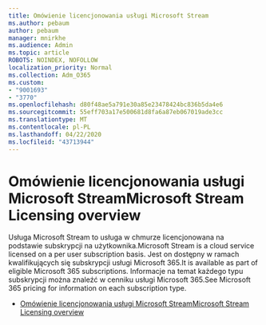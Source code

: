 ```yaml
---
title: Omówienie licencjonowania usługi Microsoft Stream
ms.author: pebaum
author: pebaum
manager: mnirkhe
ms.audience: Admin
ms.topic: article
ROBOTS: NOINDEX, NOFOLLOW
localization_priority: Normal
ms.collection: Adm_O365
ms.custom:
- "9001693"
- "3770"
ms.openlocfilehash: d80f48ae5a791e30a85e23478424bc836b5da4e6
ms.sourcegitcommit: 55eff703a17e500681d8fa6a87eb067019ade3cc
ms.translationtype: MT
ms.contentlocale: pl-PL
ms.lasthandoff: 04/22/2020
ms.locfileid: "43713944"
---
```

# <a name="microsoft-stream-licensing-overview"></a><span data-ttu-id="10d38-102">Omówienie licencjonowania usługi Microsoft Stream</span><span class="sxs-lookup"><span data-stu-id="10d38-102">Microsoft Stream Licensing overview</span></span>

<span data-ttu-id="10d38-103">Usługa Microsoft Stream to usługa w chmurze licencjonowana na podstawie subskrypcji na użytkownika.</span><span class="sxs-lookup"><span data-stu-id="10d38-103">Microsoft Stream is a cloud service licensed on a per user subscription basis.</span></span> <span data-ttu-id="10d38-104">Jest on dostępny w ramach kwalifikujących się subskrypcji usługi Microsoft 365.</span><span class="sxs-lookup"><span data-stu-id="10d38-104">It is available as part of eligible Microsoft 365 subscriptions.</span></span> <span data-ttu-id="10d38-105">Informacje na temat każdego typu subskrypcji można znaleźć w cenniku usługi Microsoft 365.</span><span class="sxs-lookup"><span data-stu-id="10d38-105">See Microsoft 365 pricing for information on each subscription type.</span></span>

- [<span data-ttu-id="10d38-106">Omówienie licencjonowania usługi Microsoft Stream</span><span class="sxs-lookup"><span data-stu-id="10d38-106">Microsoft Stream Licensing overview</span></span>](https://docs.microsoft.com/stream/license-overview)